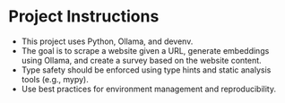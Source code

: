 <!-- Use this file to provide workspace-specific custom instructions to Copilot. For more details, visit https://code.visualstudio.com/docs/copilot/copilot-customization#_use-a-githubcopilotinstructionsmd-file -->

# Project Instructions
- This project uses Python, Ollama, and devenv.
- The goal is to scrape a website given a URL, generate embeddings using Ollama, and create a survey based on the website content.
- Type safety should be enforced using type hints and static analysis tools (e.g., mypy).
- Use best practices for environment management and reproducibility.
